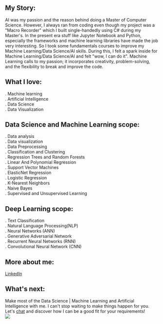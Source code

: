 ## My Story:<br />
AI was my passion and the reason behind doing a Master of Computer Science. However, I always ran from coding even though my project was a "Macro Recorder" which I built single-handedly using C# during my Master's. In the present era stuff like Jupyter Notebook and Python, especially the frameworks and machine learning libraries have made the job very interesting. So I took some fundamentals courses to improve my Machine Learning/Data Science/AI skills. During this, I felt a spark inside for Machine Learning/Data Science/AI and felt "wow, I can do it". Machine Learning calls to my passion; it incorporates creativity, problem-solving, and the flexibility to break and improve the code.

## What I love:<br />
. Machine learning<br />
. Artificial Intelligence<br />
. Data Science<br />
. Data Visualization<br />

## Data Science and Machine Learning scope:<br />
. Data analysis<br />
. Data visualization<br />
. Data Preprocessing<br />
. Classification and Clustering<br />
. Regression Trees and Random Forests<br />
. Linear And Polynomial Regression<br />
. Support Vector Machines<br />
. ElasticNet Regression<br />
. Logistic Regression<br />
. K-Nearest Neighbors<br />
. Naive Bayes<br />
. Supervised and Unsupervised Learning<br />

## Deep Learning scope:<br />
. Text Classification<br />
. Natural Language Processing(NLP)<br />
. Neural Networks (ANN)<br />
. Generative Adversarial Network<br />
. Recurrent Neural Networks (RNN)<br />
. Convolutional Neural Network (CNN)<br />

## More about me:<br />
[LinkedIn](https://www.linkedin.com/in/ToqeerAhmad/)

## What's next:
Make most of the Data Science | Machine Learning and Artificial Intelligence with me. I can't stop waiting to make things happen for you. Let's [chat](mailto:areverence@gmail.com) and discover how I can be a good fit for your requirements!<br />
<a href="mailto:areverence@gmail.com"><img src="https://img.shields.io/badge/gmail-%23DD0031.svg?&style=for-the-badge&logo=gmail&logoColor=white"/></a>
